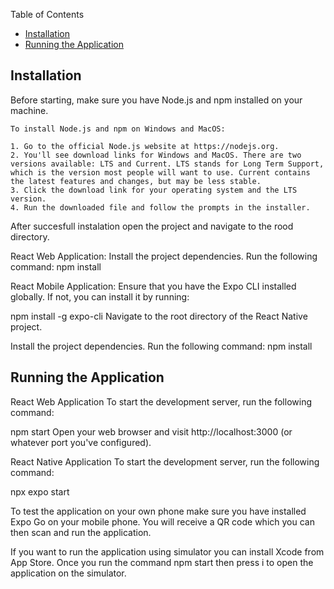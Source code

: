 Table of Contents

- [Installation](#installation)
- [Running the Application](#running)

## Installation

Before starting, make sure you have Node.js and npm installed on your machine.

    To install Node.js and npm on Windows and MacOS:

    1. Go to the official Node.js website at https://nodejs.org.
    2. You'll see download links for Windows and MacOS. There are two versions available: LTS and Current. LTS stands for Long Term Support, which is the version most people will want to use. Current contains the latest features and changes, but may be less stable.
    3. Click the download link for your operating system and the LTS version.
    4. Run the downloaded file and follow the prompts in the installer.

After succesfull instalation open the project and navigate to the rood directory.

React Web Application:
Install the project dependencies. Run the following command:
npm install

React Mobile Application:
Ensure that you have the Expo CLI installed globally. If not, you can install it by running:

npm install -g expo-cli
Navigate to the root directory of the React Native project.

Install the project dependencies. Run the following command:
npm install

## Running the Application

React Web Application
To start the development server, run the following command:

npm start
Open your web browser and visit http://localhost:3000 (or whatever port you've configured).

React Native Application
To start the development server, run the following command:

npx expo start

To test the application on your own phone make sure you have installed Expo Go on your mobile phone.
You will receive a QR code which you can then scan and run the application.

If you want to run the application using simulator you can install Xcode from App Store. Once you run the command npm start then press i to open the application on the simulator.











